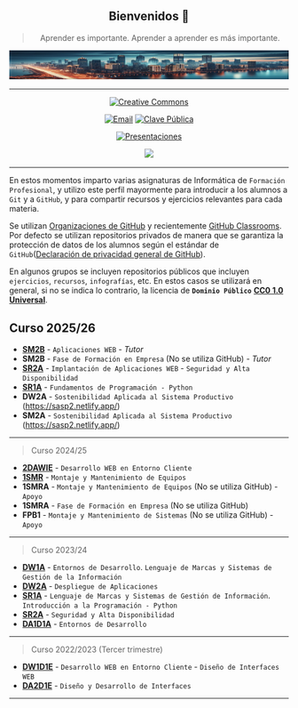 <div align="center">

## Bienvenidos 👋

> Aprender es importante. Aprender a aprender es más importante.

![Tech](/img/cityIAmin.png)

---

[![Creative Commons](https://img.shields.io/badge/License-CC%20BY%204.0-lightgrey)](https://creativecommons.org/licenses/by/4.0/deed.es)

[![Email](https://img.shields.io/badge/Email-Contact-red?logo=gmail)](mailto:&#106;&#111;&#115;&#101;&#97;&#104;&#101;&#114;&#97;&#115;&#64;&#112;&#109;&#46;&#109;&#101;)
[![Clave Pública](https://img.shields.io/badge/Public%20Key-Download-blue)](https://gist.github.com/joanh/1161dbd51372a6647f840068db4382c9)

[![Presentaciones](https://img.shields.io/badge/Presentaciones-Docs-green?logo=google-drive)](https://presentacionesdaw.netlify.app/)

![](https://komarev.com/ghpvc/?username=joanh&color=green)

---

</div>

En estos momentos imparto varias asignaturas de Informática de `Formación Profesional`, y utilizo este perfil mayormente para introducir a los alumnos a `Git` y a `GitHub`, y para compartir recursos y ejercicios relevantes para cada materia.

Se utilizan [Organizaciones de GitHub](https://docs.github.com/es/organizations)  y recientemente [GitHub Classrooms](https://classroom.github.com/). Por defecto se utilizan repositorios privados de manera que se garantiza la protección de datos de los alumnos según el estándar de `GitHub`([Declaración de privacidad general de GitHub](https://docs.github.com/es/site-policy/privacy-policies/github-general-privacy-statement)).

En algunos grupos se incluyen repositorios públicos que incluyen `ejercicios`, `recursos`, `infografías`, etc. En estos casos se utilizará en general, si no se indica lo contrario, la licencia de **`Dominio Público`** [**CC0 1.0 Universal**](https://creativecommons.org/publicdomain/zero/1.0/deed.es).

## Curso 2025/26

- [**SM2B**](https://github.com/SM2Baw) - `Aplicaciones WEB` - *Tutor*
- **SM2B** - `Fase de Formación en Empresa` (No se utiliza GitHub) - *Tutor*
- [**SR2A**](https://github.com/SR2A2k25) - `Implantación de Aplicaciones WEB` - `Seguridad y Alta Disponibilidad`
- [**SR1A**](https://github.com/SR1AcDr) - `Fundamentos de Programación - Python`
- **DW2A** - `Sostenibilidad Aplicada al Sistema Productivo` (<https://sasp2.netlify.app/>)
- **SM2A** - `Sostenibilidad Aplicada al Sistema Productivo` (<https://sasp2.netlify.app/>)

---

> Curso 2024/25

- [**2DAWIE**](https://github.com/2DAWIE) - `Desarrollo WEB en Entorno Cliente`
- [**1SMR**](https://github.com/1smrIE) - `Montaje y Mantenimiento de Equipos`
- **1SMRA** - `Montaje y Mantenimiento de Equipos` (No se utiliza GitHub) - `Apoyo`
- **1SMRA** - `Fase de Formación en Empresa` (No se utiliza GitHub)
- **FPB1** - `Montaje y Mantenimiento de Sistemas` (No se utiliza GitHub) - `Apoyo`

---

> Curso 2023/24

- [**DW1A**](https://github.com/DW1A) - `Entornos de Desarrollo`. `Lenguaje de Marcas y Sistemas de Gestión de la Información`
- [**DW2A**](https://github.com/DW2A) - `Despliegue de Aplicaciones`
- [**SR1A**](https://github.com/SR1Agrupo) - `Lenguaje de Marcas y Sistemas de Gestión de Información`. `Introducción a la Programación - Python`
- [**SR2A**](https://github.com/SR2A) - `Seguridad y Alta Disponibilidad`
- [**DA1D1A**](https://github.com/DA1D1A23) - `Entornos de Desarrollo`

---

> Curso 2022/2023 (Tercer trimestre)

- [**DW1D1E**](https://github.com/DW1D1E) - `Desarrollo WEB en Entorno Cliente` - `Diseño de Interfaces WEB`
- [**DA2D1E**](https://github.com/DA2D1E-B2-IES-Clara-del-Rey) - `Diseño y Desarrollo de Interfaces`

---